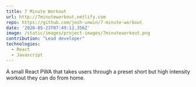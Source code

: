```yaml
---
title: 7 Minute Workout
url: http://7minuteworkout.netlify.com
repo: https://github.com/josh-unwin/7-minute-workout
date: '2020-05-23T07:49:12.356Z'
image: /static/images/project-images/7minuteworkout.png
contribution: "Lead developer"
technologies:
  - React
  - Javascript
---
```

A small React PWA that takes users through a preset short but high intensity workout they can do from home.